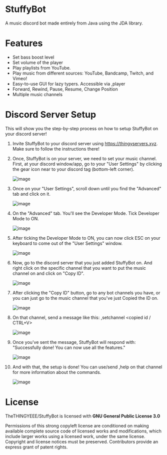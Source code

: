 # StuffyBot
A music discord bot made entirely from Java using the JDA library.

# Features
- Set bass boost level
- Set volume of the player
- Play playlists from YouTube.
- Play music from different sources: YouTube, Bandcamp, Twitch, and Vimeo!
- Easy-to-use GUI for lazy typers. Accessible via ,player
- Forward, Rewind, Pause, Resume, Change Position
- Multiple music channels

# Discord Server Setup
This will show you the step-by-step process on how to setup StuffyBot on your discord server!

1. Invite StuffyBot to your discord server using https://thingyservers.xyz. Make sure to follow the instructions there!
2. Once, StuffyBot is on your server, we need to set your music channel. 
First, at your discord window/app, go to your "User Settings" by clicking the gear icon near to your discord tag (bottom-left corner).

      ![image](https://user-images.githubusercontent.com/68848247/116547283-44e9f700-a925-11eb-81da-cbfa342e2c13.png)

3. Once on your "User Settings", scroll down until you find the "Advanced" tab and click on it.

      ![image](https://user-images.githubusercontent.com/68848247/116547561-a611ca80-a925-11eb-89b5-bc6cd2249b4f.png)

4. On the "Advanced" tab. You'll see the Developer Mode. Tick Developer Mode to ON.

      ![image](https://user-images.githubusercontent.com/68848247/116547765-e6714880-a925-11eb-8b40-bbb09b5484cf.png)

5. After ticking the Developer Mode to ON, you can now click ESC on your keyboard to come out of the "User Settings" window.

      ![image](https://user-images.githubusercontent.com/68848247/116547917-1587ba00-a926-11eb-8fe9-e0ad031c5cee.png)

6. Now, go to the discord server that you just added StuffyBot on. And right click on the specific channel that you want to put the music channel on and click on "Copy ID".

      ![image](https://user-images.githubusercontent.com/68848247/116548054-45cf5880-a926-11eb-9c36-f3951d4ce179.png)
      
7. After clicking the "Copy ID" button, go to any bot channels you have, or you can just go to the music channel that you've just Copied the ID on.

      ![image](https://user-images.githubusercontent.com/68848247/116548303-9a72d380-a926-11eb-9259-9e98484f2d61.png)

8. On that channel, send a message like this: ,setchannel <copied id / CTRL+V>

      ![image](https://user-images.githubusercontent.com/68848247/116548438-ce4df900-a926-11eb-999d-d94938d85cfd.png)

9. Once you've sent the message, StuffyBot will respond with: "Successfully done! You can now use all the features."

      ![image](https://user-images.githubusercontent.com/68848247/116548770-49afaa80-a927-11eb-8027-eaecd8b0edb3.png)

10. And with that, the setup is done! You can use/send ,help on that channel for more information about the commands.

      ![image](https://user-images.githubusercontent.com/68848247/116548829-5b914d80-a927-11eb-881c-4f171f90285e.png)

# License
TheTHINGYEEE/StuffyBot is licensed with **GNU General Public License 3.0**

Permissions of this strong copyleft license are conditioned on making available complete source code of licensed works and modifications, which include larger works using a licensed work, under the same license. Copyright and license notices must be preserved. Contributors provide an express grant of patent rights.
